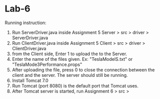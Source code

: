 # Lab-6
Running instruction:
1. Run ServerDriver.java inside Assignment 5 Server > src > driver > ServerDriver.java
2. Run ClientDriver.java inside Assignment 5 Client > src > driver > ClientDriver.java
3. from the Client side, Enter 1 to upload the to the Server. 
4. Enter the name of the files given. Ex: "TeslaModelS.txt" or "TeslaMode3Performance.props"
5. After uploading the file, press 0 to close the connection between the client and the server. The server should still be running. 
6. Install Tomcat 7.0
7. Run Tomcat (port 8080) is the default port that Tomcat uses. 
8. After Tomcat server is started, run Assignment 6 > src > 
